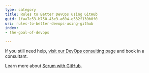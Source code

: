 ```yaml
---
type: category
title: Rules to Better DevOps using GitHub
guid: 1faa7c53-b750-43e3-a604-e532f139b0f0
uri: rules-to-better-devops-using-github
index:
- the-goal-of-devops

---
```


If you still need help, [visit our DevOps consulting page](https://www.ssw.com.au/ssw/Consulting/DevOps.aspx) and book in a consultant.

Learn more about [Scrum with GitHub](/rules-to-better-scrum-using-github).
